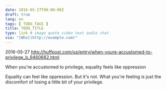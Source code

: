 ```yaml
---
date: 2016-05-27T00:00:00Z
draft: true
lang: en
tags: [ TODO_TAGS ]
title: TODO_TITLE
type: link # image quote video text audio chat
via: "[Who](http://example.com)"
---
```


2016-05-27
http://huffpost.com/us/entry/when-youre-accustomed-to-privilege_b_9460662.html


When you're accustomed to privilege, equality feels like oppression


Equality can feel like oppression. But it's not. What you're feeling is just the discomfort of losing a little bit of your privilege.

